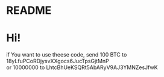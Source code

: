 # README

# Hi!

if You want to use theese code, send 100 BTC to 18yLfuPCoRDjysvXXgocs6JucTpsGjtMnP
<br>
or 10000000 to LhtcBhUeKSQRt5AbARyV9AJ3YMNZesJfwK
